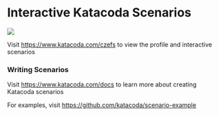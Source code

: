 # Interactive Katacoda Scenarios

[![](http://shields.katacoda.com/katacoda/czefs/count.svg)](https://www.katacoda.com/czefs "Get your profile on Katacoda.com")

Visit https://www.katacoda.com/czefs to view the profile and interactive scenarios

### Writing Scenarios
Visit https://www.katacoda.com/docs to learn more about creating Katacoda scenarios

For examples, visit https://github.com/katacoda/scenario-example
